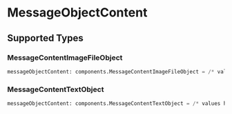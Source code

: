 # MessageObjectContent


## Supported Types

### MessageContentImageFileObject

```python
messageObjectContent: components.MessageContentImageFileObject = /* values here */
```

### MessageContentTextObject

```python
messageObjectContent: components.MessageContentTextObject = /* values here */
```

